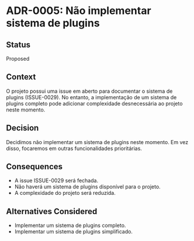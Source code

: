 # ADR-0005: Não implementar sistema de plugins

## Status

Proposed

## Context

O projeto possui uma issue em aberto para documentar o sistema de plugins (ISSUE-0029). No entanto, a implementação de um sistema de plugins completo pode adicionar complexidade desnecessária ao projeto neste momento.

## Decision

Decidimos não implementar um sistema de plugins neste momento. Em vez disso, focaremos em outras funcionalidades prioritárias.

## Consequences

- A issue ISSUE-0029 será fechada.
- Não haverá um sistema de plugins disponível para o projeto.
- A complexidade do projeto será reduzida.

## Alternatives Considered

- Implementar um sistema de plugins completo.
- Implementar um sistema de plugins simplificado.
